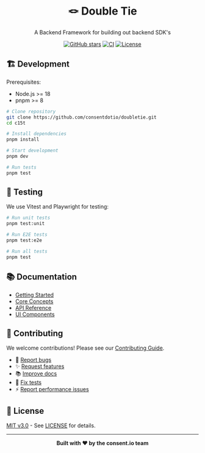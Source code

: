 <div align="center">
  <h1>🪢 Double Tie</h1>
  <p>A Backend Framework for building out backend SDK's</p>

  [![GitHub stars](https://img.shields.io/github/stars/consentdotio/doubletie?style=flat-square)](https://github.com/consentdotio/doubletie)
  [![CI](https://img.shields.io/github/actions/workflow/status/consentdotio/doubletie/ci.yml?style=flat-square)](https://github.com/consentdotio/doubletie/actions/workflows/ci.yml)
  [![License](https://img.shields.io/badge/license-GPL--3.0-blue.svg?style=flat-square)](LICENSE)
</div>


## 🏗️ Development

Prerequisites:
- Node.js >= 18
- pnpm >= 8

```bash
# Clone repository
git clone https://github.com/consentdotio/doubletie.git
cd c15t

# Install dependencies
pnpm install

# Start development
pnpm dev

# Run tests
pnpm test
```

## 🧪 Testing

We use Vitest and Playwright for testing:

```bash
# Run unit tests
pnpm test:unit

# Run E2E tests
pnpm test:e2e

# Run all tests
pnpm test
```

## 📚 Documentation

- [Getting Started](https://doubletie.com/docs)
- [Core Concepts](https://doubletie.com/docs/concepts)
- [API Reference](https://doubletie.com/docs/api)
- [UI Components](https://doubletie.com/docs/framework/react)

## 🤝 Contributing

We welcome contributions! Please see our [Contributing Guide](CONTRIBUTING.md).

- 🐛 [Report bugs](https://github.com/consentdotio/doubletie/issues/new?template=bug_report.yml)
- ✨ [Request features](https://github.com/consentdotio/doubletie/issues/new?template=feature_request.yml)
- 📚 [Improve docs](https://github.com/consentdotio/doubletie/issues/new?template=doc_report.yml)
- 🧪 [Fix tests](https://github.com/consentdotio/doubletie/issues/new?template=test.yml)
- ⚡ [Report performance issues](https://github.com/consentdotio/doubletie/issues/new?template=performance.yml)


## 📜 License

[MIT v3.0](LICENSE) - See [LICENSE](LICENSE) for details.

---

<div align="center">
  <strong>Built with ❤️ by the consent.io team</strong>
</div>
